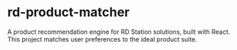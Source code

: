 # rd-product-matcher
A product recommendation engine for RD Station solutions, built with React. This project matches user preferences to the ideal product suite.
